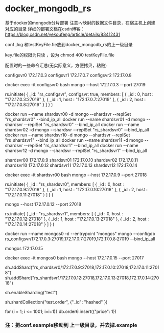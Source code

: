 # docker_mongodb_rs
基于docker的mongodb分片部署
注意-v映射的数据文件目录，在宿主机上创建对应的目录
详细的部署文档在csdn博客：https://blog.csdn.net/yekoufeng/article/details/83412431

conf ,log 和testKeyFile.fie放到docker_mongodb_rs的上一级目录

key.file的权限为只读 ，设为  chmod 400 testKeyFile.file

配置时的一些命令汇总(无实际意义，方便拷贝，粘贴)


configsvr0 172.17.0.3
configsvr1 172.17.0.7
configsvr2 172.17.0.8
	
docker exec -it configsvr0 bash
mongo --host 172.17.0.3 --port 27019
	
rs.initiate(
  {
    _id: "rs_configsvr",
    configsvr: true,
    members: [
      { _id : 0, host : "172.17.0.3:27019" },
      { _id : 1, host : "172.17.0.7:27019" },
      { _id : 2, host : "172.17.0.8:27019" }
    ]
  }
)


docker run --name shardsvr00 -d mongo --shardsvr --replSet "rs_shardsvr0"  --bind_ip_all
docker run --name shardsvr01 -d mongo --shardsvr --replSet "rs_shardsvr0"  --bind_ip_all
docker run --name shardsvr02 -d mongo --shardsvr --replSet "rs_shardsvr0"  --bind_ip_all
docker run --name shardsvr10 -d mongo --shardsvr --replSet "rs_shardsvr1"  --bind_ip_all
docker run --name shardsvr11 -d mongo --shardsvr --replSet "rs_shardsvr1"  --bind_ip_all
docker run --name shardsvr12 -d mongo --shardsvr --replSet "rs_shardsvr1"  --bind_ip_all

shardsvr00 172.17.0.9
shardsvr01 172.17.0.10
shardsvr02 172.17.0.11
shardsvr10 172.17.0.12
shardsvr11 172.17.0.13
shardsvr12 172.17.0.14

docker exec -it shardsvr00 bash
mongo --host 172.17.0.9 --port 27018

rs.initiate(
  {
    _id : "rs_shardsvr0",
    members: [
      { _id : 0, host : "172.17.0.9:27018" },
      { _id : 1, host : "172.17.0.10:27018" },
      { _id : 2, host : "172.17.0.11:27018" }
    ]
  }
)

mongo --host 172.17.0.12 --port 27018

rs.initiate(
  {
    _id : "rs_shardsvr1",
    members: [
      { _id : 0, host : "172.17.0.12:27018" },
      { _id : 1, host : "172.17.0.13:27018" },
      { _id : 2, host : "172.17.0.14:27018" }
    ]
  }
)

docker run --name mongos0 -d --entrypoint "mongos" mongo --configdb rs_configsvr/172.17.0.3:27019,172.17.0.7:27019,172.17.0.8:27019 --bind_ip_all

mongos 172.17.0.15

docker exec -it mongos0 bash
mongo --host 172.17.0.15 --port 27017


sh.addShard("rs_shardsvr0/172.17.0.9:27018,172.17.0.10:27018,172.17.0.11:27018")
sh.addShard("rs_shardsvr1/172.17.0.12:27018,172.17.0.13:27018,172.17.0.14:27018")


sh.enableSharding("test")

sh.shardCollection("test.order", {"_id": "hashed" })

for (i = 1; i <= 1001; i=i+1){
db.order6.insert({"price": 1})
### 注：把conf.example移动到 上一级目录，并去掉.example
